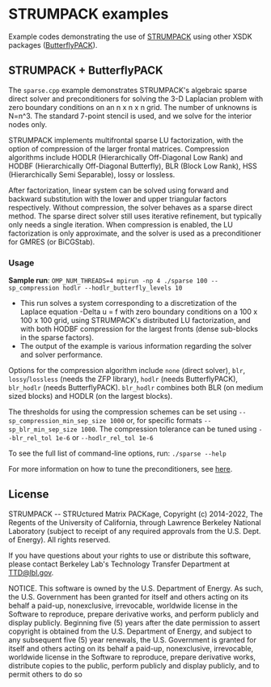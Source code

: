 <!--
STRUMPACK -- STRUctured Matrix PACKage, Copyright (c) 2014-2022, The
Regents of the University of California, through Lawrence Berkeley
National Laboratory (subject to receipt of any required approvals from
the U.S. Dept. of Energy).  All rights reserved.

If you have questions about your rights to use or distribute this
software, please contact Berkeley Lab's Technology Transfer Department
at TTD@lbl.gov.

NOTICE. This software is owned by the U.S. Department of Energy. As
such, the U.S. Government has been granted for itself and others
acting on its behalf a paid-up, nonexclusive, irrevocable, worldwide
license in the Software to reproduce, prepare derivative works, and
perform publicly and display publicly.  Beginning five (5) years after
the date permission to assert copyright is obtained from the
U.S. Department of Energy, and subject to any subsequent five (5) year
renewals, the U.S. Government is granted for itself and others acting
on its behalf a paid-up, nonexclusive, irrevocable, worldwide license
in the Software to reproduce, prepare derivative works, distribute
copies to the public, perform publicly and display publicly, and to
permit others to do so.
-->
# STRUMPACK examples

Example codes demonstrating the use of [STRUMPACK](https://portal.nersc.gov/project/sparse/strumpack/) using other XSDK packages ([ButterflyPACK](https://github.com/liuyangzhuan/ButterflyPACK)).

## STRUMPACK + ButterflyPACK

The `sparse.cpp` example demonstrates STRUMPACK's algebraic sparse
direct solver and preconditioners for solving the 3-D Laplacian
problem with zero boundary conditions on an n x n x n grid.  The
number of unknowns is N=n^3.  The standard 7-point stencil is used,
and we solve for the interior nodes only.

STRUMPACK implements multifrontal sparse LU factorization, with the
option of compression of the larger frontal matrices. Compression
algorithms include HODLR (Hierarchically Off-Diagonal Low Rank) and
HODBF (Hierarchically Off-Diagonal Butterfly), BLR (Block Low Rank),
HSS (Hierarchically Semi Separable), lossy or lossless.

After factorization, linear system can be solved using forward and
backward substitution with the lower and upper triangular factors
respectively. Without compression, the solver behaves as a sparse
direct method. The sparse direct solver still uses iterative
refinement, but typically only needs a single iteration.  When
compression is enabled, the LU factorization is only approximate, and
the solver is used as a preconditioner for GMRES (or BiCGStab).


### Usage

**Sample run**:   `OMP_NUM_THREADS=4 mpirun -np 4 ./sparse 100 --sp_compression hodlr --hodlr_butterfly_levels 10`

 - This run solves a system corresponding to a discretization
    of the Laplace equation -Delta u = f with zero boundary
    conditions on a 100 x 100 x 100 grid, using STRUMPACK's
    distributed LU factorization, and with both HODBF compression
    for the largest fronts (dense sub-blocks in the sparse factors).
 - The output of the example is various information regarding the
    solver and solver performance.

Options for the compression algorithm include `none` (direct solver),
`blr`, `lossy`/`lossless` (needs the ZFP library), `hodlr` (needs
ButterflyPACK), `blr_hodlr` (needs ButterflyPACK). `blr_hodlr`
combines both BLR (on medium sized blocks) and HODLR (on the largest
blocks).

The thresholds for using the compression schemes can be set using
`--sp_compression_min_sep_size 1000` or, for specific formats
``--sp_blr_min_sep_size 1000``.  The compression tolerance can be
tuned using `--blr_rel_tol 1e-6` or `--hodlr_rel_tol 1e-6`


To see the full list of command-line options, run: `./sparse --help`

For more information on how to tune the preconditioners, see
[here](https://portal.nersc.gov/project/sparse/strumpack/master/prec.html).

## License
STRUMPACK -- STRUctured Matrix PACKage, Copyright (c) 2014-2022, The
Regents of the University of California, through Lawrence Berkeley
National Laboratory (subject to receipt of any required approvals from
the U.S. Dept. of Energy).  All rights reserved.

If you have questions about your rights to use or distribute this
software, please contact Berkeley Lab's Technology Transfer Department
at TTD@lbl.gov.

NOTICE. This software is owned by the U.S. Department of Energy. As
such, the U.S. Government has been granted for itself and others
acting on its behalf a paid-up, nonexclusive, irrevocable, worldwide
license in the Software to reproduce, prepare derivative works, and
perform publicly and display publicly.  Beginning five (5) years after
the date permission to assert copyright is obtained from the
U.S. Department of Energy, and subject to any subsequent five (5) year
renewals, the U.S. Government is granted for itself and others acting
on its behalf a paid-up, nonexclusive, irrevocable, worldwide license
in the Software to reproduce, prepare derivative works, distribute
copies to the public, perform publicly and display publicly, and to
permit others to do so
